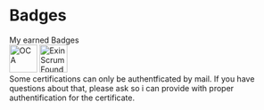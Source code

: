 # Badges
My earned Badges
<br>
<img src="https://images.credly.com/size/340x340/images/a9848abf-f8bd-474d-a9b4-6086da11a916/Oracle_Associates_Badge__1_.png" alt="OCA" width="50" height="50">
<a href="https://mylogin.exin.nl/polarserver.asp?ToolName=CertificateCheckTool&LastName=Frank&CertificateNumber=6478664.20844104&ModuleID=630548"><img src="https://mylogin.exin.nl/AppPool_2/BlobData/Exillence/MultiModuleCertificate/CertificateBadgeImage/630548.png?s=43641.5553356481" alt="Exin Scrum Foundation" width="50" height="50"></a>
<br>
Some certifications can only be authentficated by mail. If you have questions about that, please ask so i can provide with proper authentification for the certificate.
